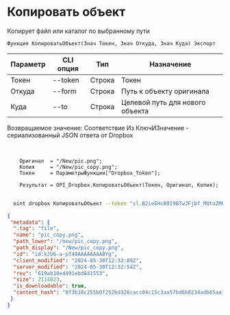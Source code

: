 ﻿---
sidebar_position: 8
---

# Копировать объект
 Копирует файл или каталог по выбранному пути



`Функция КопироватьОбъект(Знач Токен, Знач Откуда, Знач Куда) Экспорт`

  | Параметр | CLI опция | Тип | Назначение |
  |-|-|-|-|
  | Токен | --token | Строка | Токен |
  | Откуда | --form | Строка | Путь к объекту оригинала |
  | Куда | --to | Строка | Целевой путь для нового объекта |

  
  Возвращаемое значение:   Соответствие Из КлючИЗначение - сериализованный JSON ответа от Dropbox

<br/>




```bsl title="Пример кода"
    Оригинал  = "/New/pic.png";
    Копия     = "/New/pic_copy.png";
    Токен     = ПараметрыФункции["Dropbox_Token"];

    Результат = OPI_Dropbox.КопироватьОбъект(Токен, Оригинал, Копия);
```



```sh title="Пример команды CLI"
    
  oint dropbox КопироватьОбъект --token "sl.B2ieEHcB9I9BTwJFjbf_MQtoZMKjGYgkpBqzQkvBfuSz41Qpy5r3d7a4ax22I5ILWhd9KLbN5L..." --form %form% --to %to%

```

```json title="Результат"
{
 "metadata": {
  ".tag": "file",
  "name": "pic_copy.png",
  "path_lower": "/new/pic_copy.png",
  "path_display": "/New/pic_copy.png",
  "id": "id:kJU6-a-pT48AAAAAAAABYg",
  "client_modified": "2024-05-30T12:32:09Z",
  "server_modified": "2024-05-30T12:32:54Z",
  "rev": "619ab10ed491ebd841553",
  "size": 2114023,
  "is_downloadable": true,
  "content_hash": "0f3b18c255b0f252bd326cacc04c15c3aa57bd6b8234adb65aa7bb2987a65492"
 }
}
```
